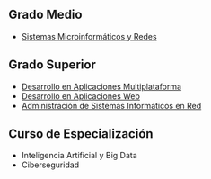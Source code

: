 ### 


## Grado Medio
- <a href="https://github.com/temarioFPInformatica/SMR"> Sistemas Microinformáticos y Redes  </a> 

## Grado Superior
- <a href="https://github.com/temarioFPInformatica/DAM"> Desarrollo en Aplicaciones Multiplataforma  </a>
- <a href="https://github.com/temarioFPInformatica/DAW"> Desarrollo en Aplicaciones Web </a>
- <a href="https://github.com/temarioFPInformatica/ASIR"> Administración de Sistemas Informaticos en Red </a>

## Curso de Especialización
- Inteligencia Artificial y Big Data
- Ciberseguridad 

<!--
**temarioFPInformatica/temarioFPInformatica** is a ✨ _special_ ✨ repository because its `README.md` (this file) appears on your GitHub profile.

Here are some ideas to get you started:

- 🔭 I’m currently working on ...
- 🌱 I’m currently learning ...
- 👯 I’m looking to collaborate on ...
- 🤔 I’m looking for help with ...
- 💬 Ask me about ...
- 📫 How to reach me: ...
- 😄 Pronouns: ...
- ⚡ Fun fact: ...
-->
